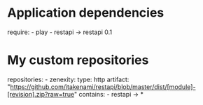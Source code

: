 # Application dependencies

require:
    - play
    - restapi -> restapi 0.1

# My custom repositories
repositories:
    - zenexity:
        type:       http
        artifact:   "https://github.com/itakenami/restapi/blob/master/dist/[module]-[revision].zip?raw=true"
        contains:
            - restapi -> *